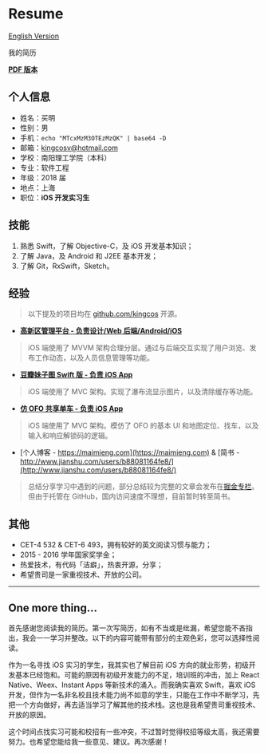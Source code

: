 # Resume

[English Version](README_ENG.md)

我的简历

**[PDF 版本](https://github.com/kingcos/Resume/releases/tag/v1.0)**

## 个人信息

- 姓名：买明
- 性别：男
- 手机：`echo "MTcxMzM3OTEzMzQK" | base64 -D`
- 邮箱：[kingcosv@hotmail.com](mailto:kingcosv@hotmail.com)
- 学校：南阳理工学院（本科）
- 专业：软件工程
- 年级：2018 届
- 地点：上海
- 职位：**iOS 开发实习生**

## 技能

1. 熟悉 Swift，了解 Objective-C，及 iOS 开发基本知识；
2. 了解 Java，及 Android 和 J2EE 基本开发；
3. 了解 Git，RxSwift，Sketch。

## 经验

> 以下提及的项目均在 [github.com/kingcos](https://github.com/kingcos) 开源。

- [**高新区管理平台 - 负责设计/Web 后端/Android/iOS**](https://github.com/kingcos/GXQSyetem-iOS)

> iOS 端使用了 MVVM 架构合理分层。通过与后端交互实现了用户浏览、发布工作动态，以及人员信息管理等功能。

- [**豆瓣妹子图 Swift 版 - 负责 iOS App**](https://github.com/kingcos/iMeiZi)

> iOS 端使用了 MVC 架构。实现了瀑布流显示图片，以及清除缓存等功能。

- [**仿 OFO 共享单车 - 负责 iOS App**](https://github.com/kingcos/OFOBike)

> iOS 端使用了 MVC 架构。模仿了 OFO 的基本 UI 和地图定位、找车，以及输入和响应解锁码的逻辑。

- [个人博客 - https://maimieng.com](https://maimieng.com) & [简书 - http://www.jianshu.com/users/b88081164fe8/](http://www.jianshu.com/users/b88081164fe8/)

> 总结分享学习中遇到的问题，部分总结较为完整的文章会发布在[掘金专栏](https://juejin.im/user/576a484d1532bc006046d078)。但由于托管在 GitHub，国内访问速度不理想，目前暂时转至简书。

## 其他

- CET-4 532 & CET-6 493，拥有较好的英文阅读习惯与能力；
- 2015 - 2016 学年国家奖学金；
- 热爱技术，有代码「洁癖」，热衷开源，分享；
- 希望贵司是一家重视技术、开放的公司。

---

## One more thing...

首先感谢您阅读我的简历。第一次写简历，如有不当或是纰漏，希望您能不吝指出，我会一一学习并整改。以下的内容可能带有部分的主观色彩，您可以选择性阅读。

作为一名寻找 iOS 实习的学生，我其实也了解目前 iOS 方向的就业形势，初级开发基本已经饱和。可能的原因有初级开发能力的不足，培训班的冲击，加上 React Native、Weex、Instant Apps 等新技术的涌入。而我确实喜欢 Swift，喜欢 iOS 开发，但作为一名非名校且技术能力尚不如意的学生，只能在工作中不断学习，先把一个方向做好，再去适当学习了解其他的技术栈。这也是我希望贵司重视技术、开放的原因。

这个时间点找实习可能和校招有一些冲突，不过暂时觉得校招等级太高，我还需要努力。也希望您能给我一些意见、建议。再次感谢！
